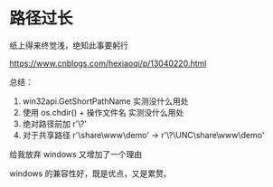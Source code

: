 # 路径过长
纸上得来终觉浅，绝知此事要躬行

<https://www.cnblogs.com/hexiaoqi/p/13040220.html>

总结：
1. win32api.GetShortPathName 实测没什么用处
2. 使用 os.chdir() + 操作文件名 实测没什么用处 
3. 绝对路径前加 r'\\?\'
4. 对于共享路径 r'\\share\www\demo' -> r'\\?\UNC\share\www\demo'

给我放弃 windows 又增加了一个理由

windows 的兼容性好，既是优点，又是累赘。
